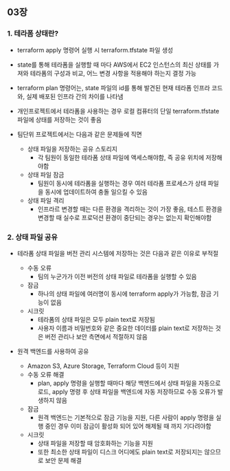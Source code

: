 ## 03장

### 1. 테라폼 상태란?

- terraform apply  명령어 실행 시 terraform.tfstate 파일 생성
- state를 통해 테라폼을 실행할 때 마다 AWS에서 EC2 인스턴스의 최신 상태를 가져와 테라폼의 구성과 비교, 어느 변경 사항을 적용해야 하는지 결정 가능
- terraform plan 명령어는, state 파일의 id를 통해 발견된 현재 테라폼 인프라 코드와, 실제 배포된 인프라 간의 차이를 나타냄
- 개인프로젝트에서 테라폼을 사용하는 경우 로컬 컴퓨터의 단일 terraform.tfstate 파일에 상태를 저장하는 것이 좋음

- 팀단위 프로젝트에서는 다음과 같은 문제들에 직면
    - 상태 파일을 저장하는 공유 스토리지
        - 각 팀원이 동일한 테라폼 상태 파일에 액세스해야함, 즉 공유 위치에 저장해야함
    - 상태 파일 잠금
        - 팀원이 동시에 테라폼을 실행하는 경우 여러 테라폼 프로세스가 상태 파일을 동시에 업데이트하여 충돌 일으킬 수 있음
    - 상태 파일 격리
        - 인프라르 변경할 때는 다른 환경을 격리하는 것이 가장 좋음, 테스트 환경을 변경할 때 실수로 프로덕션 환경이 중단되는 경우는 없는지 확인해야함

### 2. 상태 파일 공유

- 테라폼 상태 파일을 버전 관리 시스템에 저장하는 것은 다음과 같은 이유로 부적절
    - 수동 오류
        - 팀의 누군가가 이전 버전의 상태 파일로 테라폼을 실행할 수 있음
    - 잠금
        - 하나의 상태 파일에 여러명이 동시에 terraform apply가 가능함, 잠금 기능이 없음
    - 시크릿
        - 테라폼의 상태 파일은 모두 plain text로 저장됨
        - 사용자 이름과 비밀번호와 같은 중요한 데이터를 plain text로 저장하는 것은 버전 관리나 보안 측면에서 적절하지 않음
    
- 원격 백엔드를 사용하여 공유
    - Amazon S3, Azure Storage, Terraform Cloud 등이 지원
    - 수동 오류 해결
        - plan, apply 명령을 실행할 때마다 해당 백엔드에서 상태 파일을 자동으로 로드, apply 명령 후 상태 파일을 백엔드에 자동 저장하므로 수동 오류가 발생하지 않음
    - 잠금
        - 원격 백엔드는 기본적으로 잠금 기능을 지원, 다른 사람이 apply 명령을 실행 중인 경우 이미 잠금이 활성화 되어 있어 해제될 때 까지 기다려야함
    - 시크릿
        - 상태 파일을 저장할 때 암호화하는 기능을 지원
        - 또한 최소한 상태 파일이 디스크 어디에도 plain text로 저장되지는 않으므로 보안 문제 해결